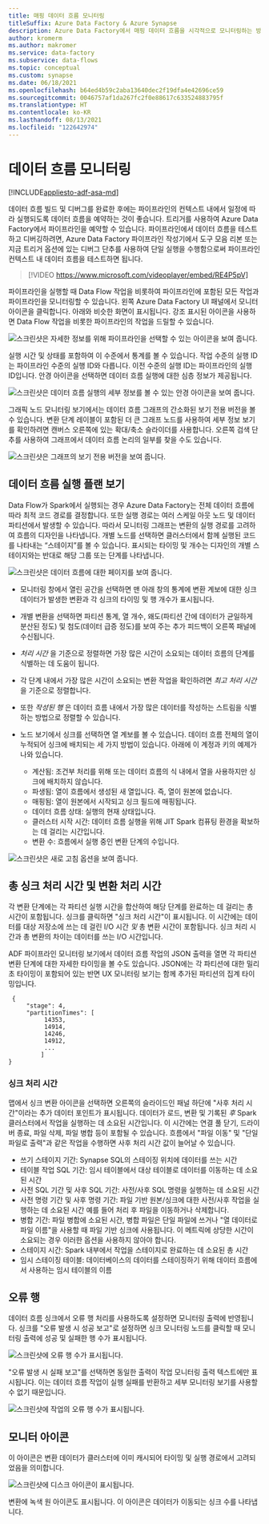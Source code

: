 ```yaml
---
title: 매핑 데이터 흐름 모니터링
titleSuffix: Azure Data Factory & Azure Synapse
description: Azure Data Factory에서 매핑 데이터 흐름을 시각적으로 모니터링하는 방법
author: kromerm
ms.author: makromer
ms.service: data-factory
ms.subservice: data-flows
ms.topic: conceptual
ms.custom: synapse
ms.date: 06/18/2021
ms.openlocfilehash: b64ed4b59c2aba13640dec2f19dfa4e42696ce59
ms.sourcegitcommit: 0046757af1da267fc2f0e88617c633524883795f
ms.translationtype: HT
ms.contentlocale: ko-KR
ms.lasthandoff: 08/13/2021
ms.locfileid: "122642974"
---
```

# <a name="monitor-data-flows"></a>데이터 흐름 모니터링

[!INCLUDE[appliesto-adf-asa-md](includes/appliesto-adf-asa-md.md)]

데이터 흐름 빌드 및 디버그를 완료한 후에는 파이프라인의 컨텍스트 내에서 일정에 따라 실행되도록 데이터 흐름을 예약하는 것이 좋습니다. 트리거를 사용하여 Azure Data Factory에서 파이프라인을 예약할 수 있습니다. 파이프라인에서 데이터 흐름을 테스트하고 디버깅하려면, Azure Data Factory 파이프라인 작성기에서 도구 모음 리본 또는 지금 트리거 옵션에 있는 디버그 단추를 사용하여 단일 실행을 수행함으로써 파이프라인 컨텍스트 내 데이터 흐름을 테스트하면 됩니다.

> [!VIDEO https://www.microsoft.com/videoplayer/embed/RE4P5pV]

파이프라인을 실행할 때 Data Flow 작업을 비롯하여 파이프라인에 포함된 모든 작업과 파이프라인을 모니터링할 수 있습니다. 왼쪽 Azure Data Factory UI 패널에서 모니터 아이콘을 클릭합니다. 아래와 비슷한 화면이 표시됩니다. 강조 표시된 아이콘을 사용하면 Data Flow 작업을 비롯한 파이프라인의 작업을 드릴할 수 있습니다.

![스크린샷은 자세한 정보를 위해 파이프라인을 선택할 수 있는 아이콘을 보여 줍니다.](media/data-flow/monitor-new-001.png "Data Flow 모니터링")

실행 시간 및 상태를 포함하여 이 수준에서 통계를 볼 수 있습니다. 작업 수준의 실행 ID는 파이프라인 수준의 실행 ID와 다릅니다. 이전 수준의 실행 ID는 파이프라인의 실행 ID입니다. 안경 아이콘을 선택하면 데이터 흐름 실행에 대한 심층 정보가 제공됩니다.

![스크린샷은 데이터 흐름 실행의 세부 정보를 볼 수 있는 안경 아이콘을 보여 줍니다.](media/data-flow/monitoring-details.png "Data Flow 모니터링")

그래픽 노드 모니터링 보기에서는 데이터 흐름 그래프의 간소화된 보기 전용 버전을 볼 수 있습니다. 변환 단계 레이블이 포함된 더 큰 그래프 노드를 사용하여 세부 정보 보기를 확인하려면 캔버스 오른쪽에 있는 확대/축소 슬라이더를 사용합니다. 오른쪽 검색 단추를 사용하여 그래프에서 데이터 흐름 논리의 일부를 찾을 수도 있습니다.

![스크린샷은 그래프의 보기 전용 버전을 보여 줍니다.](media/data-flow/mon003.png "Data Flow 모니터링")

## <a name="view-data-flow-execution-plans"></a>데이터 흐름 실행 플랜 보기

Data Flow가 Spark에서 실행되는 경우 Azure Data Factory는 전체 데이터 흐름에 따라 최적 코드 경로를 결정합니다. 또한 실행 경로는 여러 스케일 아웃 노드 및 데이터 파티션에서 발생할 수 있습니다. 따라서 모니터링 그래프는 변환의 실행 경로를 고려하여 흐름의 디자인을 나타냅니다. 개별 노드를 선택하면 클러스터에서 함께 실행된 코드를 나타내는 “스테이지”를 볼 수 있습니다. 표시되는 타이밍 및 개수는 디자인의 개별 스테이지와는 반대로 해당 그룹 또는 단계를 나타냅니다.

![스크린샷은 데이터 흐름에 대한 페이지를 보여 줍니다.](media/data-flow/monitor-new-005.png "Data Flow 모니터링")

* 모니터링 창에서 열린 공간을 선택하면 맨 아래 창의 통계에 변환 계보에 대한 싱크 데이터가 발생한 변환과 각 싱크의 타이밍 및 행 개수가 표시됩니다.

* 개별 변환을 선택하면 파티션 통계, 열 개수, 왜도(파티션 간에 데이터가 균일하게 분산된 정도) 및 첨도(데이터 급증 정도)를 보여 주는 추가 피드백이 오른쪽 패널에 수신됩니다.

* *처리 시간* 을 기준으로 정렬하면 가장 많은 시간이 소요되는 데이터 흐름의 단계를 식별하는 데 도움이 됩니다.

* 각 단계 내에서 가장 많은 시간이 소요되는 변환 작업을 확인하려면 *최고 처리 시간* 을 기준으로 정렬합니다.

* 또한 *작성된 행* 은 데이터 흐름 내에서 가장 많은 데이터를 작성하는 스트림을 식별하는 방법으로 정렬할 수 있습니다.

* 노드 보기에서 싱크를 선택하면 열 계보를 볼 수 있습니다. 데이터 흐름 전체의 열이 누적되어 싱크에 배치되는 세 가지 방법이 있습니다. 아래에 이 계정과 키의 예제가 나와 있습니다.

  * 계산됨: 조건부 처리를 위해 또는 데이터 흐름의 식 내에서 열을 사용하지만 싱크에 배치하지 않습니다.
  * 파생됨: 열이 흐름에서 생성된 새 열입니다. 즉, 열이 원본에 없습니다.
  * 매핑됨: 열이 원본에서 시작되고 싱크 필드에 매핑됩니다.
  * 데이터 흐름 상태: 실행의 현재 상태입니다.
  * 클러스터 시작 시간: 데이터 흐름 실행을 위해 JIT Spark 컴퓨팅 환경을 확보하는 데 걸리는 시간입니다.
  * 변환 수: 흐름에서 실행 중인 변환 단계의 수입니다.
  
![스크린샷은 새로 고침 옵션을 보여 줍니다.](media/data-flow/monitornew.png "Data Flow 모니터링 새로 만들기")

## <a name="total-sink-processing-time-vs-transformation-processing-time"></a>총 싱크 처리 시간 및 변환 처리 시간

각 변환 단계에는 각 파티션 실행 시간을 합산하여 해당 단계를 완료하는 데 걸리는 총 시간이 포함됩니다. 싱크를 클릭하면 "싱크 처리 시간"이 표시됩니다. 이 시간에는 데이터를 대상 저장소에 쓰는 데 걸린 I/O 시간 *및* 총 변환 시간이 포함됩니다. 싱크 처리 시간과 총 변환의 차이는 데이터를 쓰는 I/O 시간입니다.

ADF 파이프라인 모니터링 보기에서 데이터 흐름 작업의 JSON 출력을 열면 각 파티션 변환 단계에 대한 자세한 타이밍을 볼 수도 있습니다. JSON에는 각 파티션에 대한 밀리초 타이밍이 포함되어 있는 반면 UX 모니터링 보기는 함께 추가된 파티션의 집계 타이밍입니다.

```
 {
     "stage": 4,
     "partitionTimes": [
          14353,
          14914,
          14246,
          14912,
          ...
         ]
}
```

### <a name="sink-processing-time"></a>싱크 처리 시간

맵에서 싱크 변환 아이콘을 선택하면 오른쪽의 슬라이드인 패널 하단에 "사후 처리 시간"이라는 추가 데이터 포인트가 표시됩니다. 데이터가 로드, 변환 및 기록된 *후* Spark 클러스터에서 작업을 실행하는 데 소요된 시간입니다. 이 시간에는 연결 풀 닫기, 드라이버 종료, 파일 삭제, 파일 병합 등이 포함될 수 있습니다. 흐름에서 "파일 이동" 및 "단일 파일로 출력"과 같은 작업을 수행하면 사후 처리 시간 값이 늘어날 수 있습니다.

* 쓰기 스테이지 기간: Synapse SQL의 스테이징 위치에 데이터를 쓰는 시간
* 테이블 작업 SQL 기간: 임시 테이블에서 대상 테이블로 데이터를 이동하는 데 소요된 시간
* 사전 SQL 기간 및 사후 SQL 기간: 사전/사후 SQL 명령을 실행하는 데 소요된 시간
* 사전 명령 기간 및 사후 명령 기간: 파일 기반 원본/싱크에 대한 사전/사후 작업을 실행하는 데 소요된 시간 예를 들어 처리 후 파일을 이동하거나 삭제합니다.
* 병합 기간: 파일 병합에 소요된 시간, 병합 파일은 단일 파일에 쓰거나 "열 데이터로 파일 이름"을 사용할 때 파일 기반 싱크에 사용됩니다. 이 메트릭에 상당한 시간이 소요되는 경우 이러한 옵션을 사용하지 않아야 합니다.
* 스테이지 시간: Spark 내부에서 작업을 스테이지로 완료하는 데 소요된 총 시간
* 임시 스테이징 테이블: 데이터베이스의 데이터를 스테이징하기 위해 데이터 흐름에서 사용하는 임시 테이블의 이름
  
## <a name="error-rows"></a>오류 행

데이터 흐름 싱크에서 오류 행 처리를 사용하도록 설정하면 모니터링 출력에 반영됩니다. 싱크를 "오류 발생 시 성공 보고"로 설정하면 싱크 모니터링 노드를 클릭할 때 모니터링 출력에 성공 및 실패한 행 수가 표시됩니다.

![스크린샷에 오류 행 수가 표시됩니다.](media/data-flow/error-row-2.png "오류 행 모니터링 성공")

"오류 발생 시 실패 보고"를 선택하면 동일한 출력이 작업 모니터링 출력 텍스트에만 표시됩니다. 이는 데이터 흐름 작업이 실행 실패를 반환하고 세부 모니터링 보기를 사용할 수 없기 때문입니다.

![스크린샷에 작업의 오류 행 수가 표시됩니다.](media/data-flow/error-rows-4.png "오류 행 모니터링 실패")

## <a name="monitor-icons"></a>모니터 아이콘

이 아이콘은 변환 데이터가 클러스터에 이미 캐시되어 타이밍 및 실행 경로에서 고려되었음을 의미합니다.

![스크린샷에 디스크 아이콘이 표시됩니다.](media/data-flow/mon005.png "Data Flow 모니터링")

변환에 녹색 원 아이콘도 표시됩니다. 이 아이콘은 데이터가 이동되는 싱크 수를 나타냅니다.
